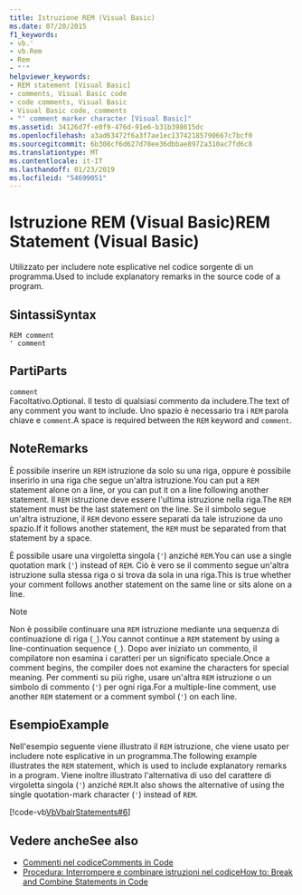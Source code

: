 ```yaml
---
title: Istruzione REM (Visual Basic)
ms.date: 07/20/2015
f1_keywords:
- vb.'
- vb.Rem
- Rem
- "'"
helpviewer_keywords:
- REM statement [Visual Basic]
- comments, Visual Basic code
- code comments, Visual Basic
- Visual Basic code, comments
- "' comment marker character [Visual Basic]"
ms.assetid: 34126d7f-e0f9-476d-91e6-b31b398615dc
ms.openlocfilehash: a3ad63472f6a3f7ae1ec13742185790667c7bcf0
ms.sourcegitcommit: 6b308cf6d627d78ee36dbbae8972a310ac7fd6c8
ms.translationtype: MT
ms.contentlocale: it-IT
ms.lasthandoff: 01/23/2019
ms.locfileid: "54699051"
---
```

# <a name="rem-statement-visual-basic"></a><span data-ttu-id="817d2-102">Istruzione REM (Visual Basic)</span><span class="sxs-lookup"><span data-stu-id="817d2-102">REM Statement (Visual Basic)</span></span>
<span data-ttu-id="817d2-103">Utilizzato per includere note esplicative nel codice sorgente di un programma.</span><span class="sxs-lookup"><span data-stu-id="817d2-103">Used to include explanatory remarks in the source code of a program.</span></span>  
  
## <a name="syntax"></a><span data-ttu-id="817d2-104">Sintassi</span><span class="sxs-lookup"><span data-stu-id="817d2-104">Syntax</span></span>  
  
```  
REM comment  
' comment  
```  
  
## <a name="parts"></a><span data-ttu-id="817d2-105">Parti</span><span class="sxs-lookup"><span data-stu-id="817d2-105">Parts</span></span>  
 `comment`  
 <span data-ttu-id="817d2-106">Facoltativo.</span><span class="sxs-lookup"><span data-stu-id="817d2-106">Optional.</span></span> <span data-ttu-id="817d2-107">Il testo di qualsiasi commento da includere.</span><span class="sxs-lookup"><span data-stu-id="817d2-107">The text of any comment you want to include.</span></span> <span data-ttu-id="817d2-108">Uno spazio è necessario tra i `REM` parola chiave e `comment`.</span><span class="sxs-lookup"><span data-stu-id="817d2-108">A space is required between the `REM` keyword and `comment`.</span></span>  
  
## <a name="remarks"></a><span data-ttu-id="817d2-109">Note</span><span class="sxs-lookup"><span data-stu-id="817d2-109">Remarks</span></span>  
 <span data-ttu-id="817d2-110">È possibile inserire un `REM` istruzione da solo su una riga, oppure è possibile inserirlo in una riga che segue un'altra istruzione.</span><span class="sxs-lookup"><span data-stu-id="817d2-110">You can put a `REM` statement alone on a line, or you can put it on a line following another statement.</span></span> <span data-ttu-id="817d2-111">Il `REM` istruzione deve essere l'ultima istruzione nella riga.</span><span class="sxs-lookup"><span data-stu-id="817d2-111">The `REM` statement must be the last statement on the line.</span></span> <span data-ttu-id="817d2-112">Se il simbolo segue un'altra istruzione, il `REM` devono essere separati da tale istruzione da uno spazio.</span><span class="sxs-lookup"><span data-stu-id="817d2-112">If it follows another statement, the `REM` must be separated from that statement by a space.</span></span>  
  
 <span data-ttu-id="817d2-113">È possibile usare una virgoletta singola (`'`) anziché `REM`.</span><span class="sxs-lookup"><span data-stu-id="817d2-113">You can use a single quotation mark (`'`) instead of `REM`.</span></span> <span data-ttu-id="817d2-114">Ciò è vero se il commento segue un'altra istruzione sulla stessa riga o si trova da sola in una riga.</span><span class="sxs-lookup"><span data-stu-id="817d2-114">This is true whether your comment follows another statement on the same line or sits alone on a line.</span></span>  
  
> [!NOTE]
>  <span data-ttu-id="817d2-115">Non è possibile continuare una `REM` istruzione mediante una sequenza di continuazione di riga (`_`).</span><span class="sxs-lookup"><span data-stu-id="817d2-115">You cannot continue a `REM` statement by using a line-continuation sequence (`_`).</span></span> <span data-ttu-id="817d2-116">Dopo aver iniziato un commento, il compilatore non esamina i caratteri per un significato speciale.</span><span class="sxs-lookup"><span data-stu-id="817d2-116">Once a comment begins, the compiler does not examine the characters for special meaning.</span></span> <span data-ttu-id="817d2-117">Per commenti su più righe, usare un'altra `REM` istruzione o un simbolo di commento (`'`) per ogni riga.</span><span class="sxs-lookup"><span data-stu-id="817d2-117">For a multiple-line comment, use another `REM` statement or a comment symbol (`'`) on each line.</span></span>  
  
## <a name="example"></a><span data-ttu-id="817d2-118">Esempio</span><span class="sxs-lookup"><span data-stu-id="817d2-118">Example</span></span>  
 <span data-ttu-id="817d2-119">Nell'esempio seguente viene illustrato il `REM` istruzione, che viene usato per includere note esplicative in un programma.</span><span class="sxs-lookup"><span data-stu-id="817d2-119">The following example illustrates the `REM` statement, which is used to include explanatory remarks in a program.</span></span> <span data-ttu-id="817d2-120">Viene inoltre illustrato l'alternativa di uso del carattere di virgoletta singola (`'`) anziché `REM`.</span><span class="sxs-lookup"><span data-stu-id="817d2-120">It also shows the alternative of using the single quotation-mark character (`'`) instead of `REM`.</span></span>  
  
 [!code-vb[VbVbalrStatements#6](../../../visual-basic/language-reference/error-messages/codesnippet/VisualBasic/rem-statement_1.vb)]  
  
## <a name="see-also"></a><span data-ttu-id="817d2-121">Vedere anche</span><span class="sxs-lookup"><span data-stu-id="817d2-121">See also</span></span>
- [<span data-ttu-id="817d2-122">Commenti nel codice</span><span class="sxs-lookup"><span data-stu-id="817d2-122">Comments in Code</span></span>](../../../visual-basic/programming-guide/program-structure/comments-in-code.md)
- [<span data-ttu-id="817d2-123">Procedura: Interrompere e combinare istruzioni nel codice</span><span class="sxs-lookup"><span data-stu-id="817d2-123">How to: Break and Combine Statements in Code</span></span>](../../../visual-basic/programming-guide/program-structure/how-to-break-and-combine-statements-in-code.md)
